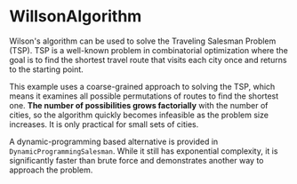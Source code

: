 # WillsonAlgorithm

Wilson's algorithm can be used to solve the Traveling Salesman Problem (TSP). TSP is a well-known problem in combinatorial optimization where the goal is to find the shortest travel route that visits each city once and returns to the starting point.

This example uses a coarse-grained approach to solving the TSP, which means it examines all possible permutations of routes to find the shortest one. **The number of possibilities grows factorially** with the number of cities, so the algorithm quickly becomes infeasible as the problem size increases. It is only practical for small sets of cities.

A dynamic-programming based alternative is provided in `DynamicProgrammingSalesman`. While it still has exponential complexity, it is significantly faster than brute force and demonstrates another way to approach the problem.
